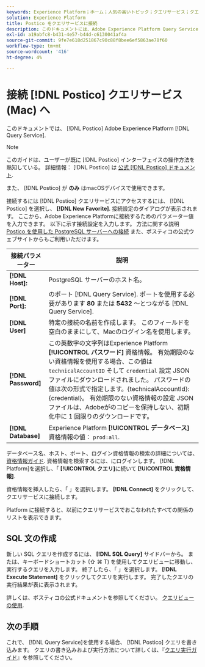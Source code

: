 ```yaml
---
keywords: Experience Platform；ホーム；人気の高いトピック；クエリサービス；クエリサービス；postico;Postico；クエリサービスへの接続；
solution: Experience Platform
title: Postico をクエリサービスに接続
description: このドキュメントには、Adobe Experience Platform Query Service 用のバックアップクライアント Postico をインストールするためのリンクが含まれています。
exl-id: a19abfc8-b431-4e57-b44d-c6130041af4a
source-git-commit: 9fe7e618d251867c90c88f8bee6ef5863ae78f60
workflow-type: tm+mt
source-wordcount: '416'
ht-degree: 4%

---
```


# 接続 [!DNL Postico] クエリサービス (Mac) へ

このドキュメントでは、 [!DNL Postico] Adobe Experience Platform [!DNL Query Service].

>[!NOTE]
>
> このガイドは、ユーザーが既に [!DNL Postico] インターフェイスの操作方法を熟知している。 詳細情報： [!DNL Postico] は [公式 [!DNL Postico] ドキュメント](https://eggerapps.at/postico/docs).
> 
> また、 [!DNL Postico] が **のみ** はmacOSデバイスで使用できます。

接続するには [!DNL Postico] クエリサービスにアクセスするには、 [!DNL Postico] を選択し、 **[!DNL New Favorite]**. 接続設定のダイアログが表示されます。 ここから、Adobe Experience Platformに接続するためのパラメーター値を入力できます。 以下に示す接続設定を入力します。 方法に関する説明 [Postico を使用した PostgreSQL サーバーへの接続](https://eggerapps.at/postico/docs/v1.5.21/favorite-window.html) また、ポスティコの公式ウェブサイトからもご利用いただけます。

| 接続パラメーター | 説明 |
|---|---|
| **[!DNL Host]:** | PostgreSQL サーバーのホスト名。 |
| **[!DNL Port]:** | のポート [!DNL Query Service]. ポートを使用する必要があります **80** または **5432** ～とつながる [!DNL Query Service]. |
| **[!DNL User]** | 特定の接続の名前を作成します。 このフィールドを空白のままにして、Macのログイン名を使用します。 |
| **[!DNL Password]** | この英数字の文字列はExperience Platform **[!UICONTROL パスワード]** 資格情報。 有効期限のない資格情報を使用する場合、この値は `technicalAccountID` そして `credential` 設定 JSON ファイルにダウンロードされました。 パスワードの値は次の形式で指定します。{technicalAccountId}:{credential}。 有効期限のない資格情報の設定 JSON ファイルは、Adobeがのコピーを保持しない、初期化中に 1 回限りのダウンロードです。 |
| **[!DNL Database]** | Experience Platform **[!UICONTROL データベース]** 資格情報の値： `prod:all`. |

データベース名、ホスト、ポート、ログイン資格情報の検索の詳細については、 [資格情報ガイド](../ui/credentials.md). 資格情報を検索するには、にログインします。 [!DNL Platform]を選択し、「 **[!UICONTROL クエリ]**&#x200B;に続いて **[!UICONTROL 資格情報]**.

資格情報を挿入したら、「 」を選択します。 **[!DNL Connect]** をクリックして、クエリサービスに接続します。

Platform に接続すると、以前にクエリサービスでおこなわれたすべての関係のリストを表示できます。

## SQL 文の作成

新しい SQL クエリを作成するには、 **[!DNL SQL Query]** サイドバーから。 または、キーボードショートカット (⇧ ⌘ T) を使用してクエリビューに移動し、実行するクエリを入力します。 終了したら、「 」を選択します。 **[!DNL Execute Statement]** をクリックしてクエリを実行します。 完了したクエリの実行結果が表に表示されます。

詳しくは、ポスティコの公式ドキュメントを参照してください。 [クエリビューの使用](https://eggerapps.at/postico/docs/v1.3.1/sql-query-view.html).

## 次の手順

これで、 [!DNL Query Service]を使用する場合、 [!DNL Postico] クエリを書き込みます。 クエリの書き込みおよび実行方法について詳しくは、『[クエリ実行ガイド](../best-practices/writing-queries.md)』を参照してください。
